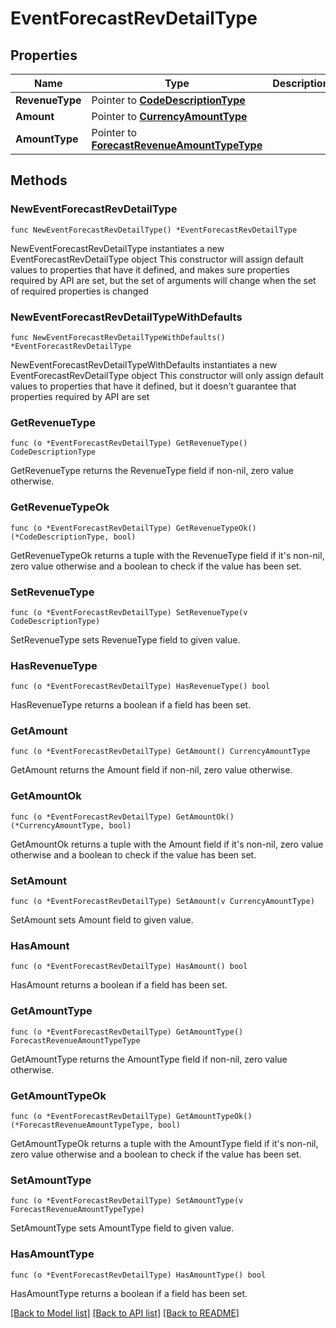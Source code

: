 # EventForecastRevDetailType

## Properties

Name | Type | Description | Notes
------------ | ------------- | ------------- | -------------
**RevenueType** | Pointer to [**CodeDescriptionType**](CodeDescriptionType.md) |  | [optional] 
**Amount** | Pointer to [**CurrencyAmountType**](CurrencyAmountType.md) |  | [optional] 
**AmountType** | Pointer to [**ForecastRevenueAmountTypeType**](ForecastRevenueAmountTypeType.md) |  | [optional] 

## Methods

### NewEventForecastRevDetailType

`func NewEventForecastRevDetailType() *EventForecastRevDetailType`

NewEventForecastRevDetailType instantiates a new EventForecastRevDetailType object
This constructor will assign default values to properties that have it defined,
and makes sure properties required by API are set, but the set of arguments
will change when the set of required properties is changed

### NewEventForecastRevDetailTypeWithDefaults

`func NewEventForecastRevDetailTypeWithDefaults() *EventForecastRevDetailType`

NewEventForecastRevDetailTypeWithDefaults instantiates a new EventForecastRevDetailType object
This constructor will only assign default values to properties that have it defined,
but it doesn't guarantee that properties required by API are set

### GetRevenueType

`func (o *EventForecastRevDetailType) GetRevenueType() CodeDescriptionType`

GetRevenueType returns the RevenueType field if non-nil, zero value otherwise.

### GetRevenueTypeOk

`func (o *EventForecastRevDetailType) GetRevenueTypeOk() (*CodeDescriptionType, bool)`

GetRevenueTypeOk returns a tuple with the RevenueType field if it's non-nil, zero value otherwise
and a boolean to check if the value has been set.

### SetRevenueType

`func (o *EventForecastRevDetailType) SetRevenueType(v CodeDescriptionType)`

SetRevenueType sets RevenueType field to given value.

### HasRevenueType

`func (o *EventForecastRevDetailType) HasRevenueType() bool`

HasRevenueType returns a boolean if a field has been set.

### GetAmount

`func (o *EventForecastRevDetailType) GetAmount() CurrencyAmountType`

GetAmount returns the Amount field if non-nil, zero value otherwise.

### GetAmountOk

`func (o *EventForecastRevDetailType) GetAmountOk() (*CurrencyAmountType, bool)`

GetAmountOk returns a tuple with the Amount field if it's non-nil, zero value otherwise
and a boolean to check if the value has been set.

### SetAmount

`func (o *EventForecastRevDetailType) SetAmount(v CurrencyAmountType)`

SetAmount sets Amount field to given value.

### HasAmount

`func (o *EventForecastRevDetailType) HasAmount() bool`

HasAmount returns a boolean if a field has been set.

### GetAmountType

`func (o *EventForecastRevDetailType) GetAmountType() ForecastRevenueAmountTypeType`

GetAmountType returns the AmountType field if non-nil, zero value otherwise.

### GetAmountTypeOk

`func (o *EventForecastRevDetailType) GetAmountTypeOk() (*ForecastRevenueAmountTypeType, bool)`

GetAmountTypeOk returns a tuple with the AmountType field if it's non-nil, zero value otherwise
and a boolean to check if the value has been set.

### SetAmountType

`func (o *EventForecastRevDetailType) SetAmountType(v ForecastRevenueAmountTypeType)`

SetAmountType sets AmountType field to given value.

### HasAmountType

`func (o *EventForecastRevDetailType) HasAmountType() bool`

HasAmountType returns a boolean if a field has been set.


[[Back to Model list]](../README.md#documentation-for-models) [[Back to API list]](../README.md#documentation-for-api-endpoints) [[Back to README]](../README.md)


